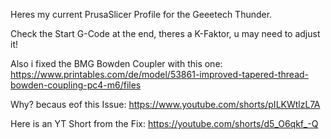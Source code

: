 Heres my current PrusaSlicer Profile for the Geeetech Thunder.

Check the Start G-Code at the end, theres a K-Faktor, u may need to adjust it!



Also i fixed the BMG Bowden Coupler with this one: https://www.printables.com/de/model/53861-improved-tapered-thread-bowden-coupling-pc4-m6/files

Why? becaus eof this Issue: https://www.youtube.com/shorts/pILKWtlzL7A

Here is an YT Short from the Fix: https://youtube.com/shorts/d5_O6qkf_-Q